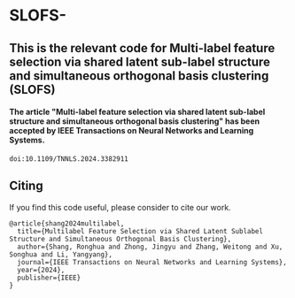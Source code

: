 # SLOFS-
## This is the relevant code for Multi-label feature selection via shared latent sub-label structure and simultaneous orthogonal basis clustering (SLOFS)

#### The article "Multi-label feature selection via shared latent sub-label structure and simultaneous orthogonal basis clustering" has been accepted by IEEE Transactions on Neural Networks and Learning Systems.
```
doi:10.1109/TNNLS.2024.3382911
```
## Citing
If you find this code useful, please consider to cite our work.
```
@article{shang2024multilabel,
  title={Multilabel Feature Selection via Shared Latent Sublabel Structure and Simultaneous Orthogonal Basis Clustering},
  author={Shang, Ronghua and Zhong, Jingyu and Zhang, Weitong and Xu, Songhua and Li, Yangyang},
  journal={IEEE Transactions on Neural Networks and Learning Systems},
  year={2024},
  publisher={IEEE}
}
```
